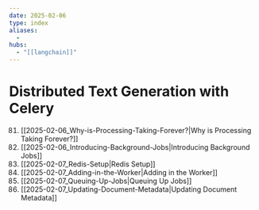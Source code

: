 ```yaml
---
date: 2025-02-06
type: index
aliases:
  -
hubs:
  - "[[langchain]]"
---
```


# Distributed Text Generation with Celery

81. [[2025-02-06_Why-is-Processing-Taking-Forever?|Why is Processing Taking Forever?]]
82. [[2025-02-06_Introducing-Background-Jobs|Introducing Background Jobs]]
83. [[2025-02-07_Redis-Setup|Redis Setup]]
84. [[2025-02-07_Adding-in-the-Worker|Adding in the Worker]]
85. [[2025-02-07_Queuing-Up-Jobs|Queuing Up Jobs]]
86. [[2025-02-07_Updating-Document-Metadata|Updating Document Metadata]]
